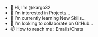 - 👋 Hi, I’m @kargo32
- 👀 I’m interested in Projects...
- 🌱 I’m currently learning New Skills...
- 💞️ I’m looking to collaborate on GitHub...
- 📫 How to reach me : Emails/Chats

<!---
kargo32/kargo32 is a ✨ special ✨ repository because its `README.md` (this file) appears on your GitHub profile.
You can click the Preview link to take a look at your changes.
--->
